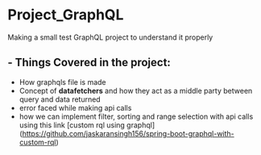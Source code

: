 # Project_GraphQL

Making a small test GraphQL project to understand it properly

## - Things Covered in the project:

- How graphqls file is made
- Concept of <b>datafetchers</b> and how they act as a middle party between query and data returned
- error faced while making api calls
- how we can implement filter, sorting and range selection with api calls using this link
[custom rql using graphql] (https://github.com/jaskaransingh156/spring-boot-graphql-with-custom-rql)

